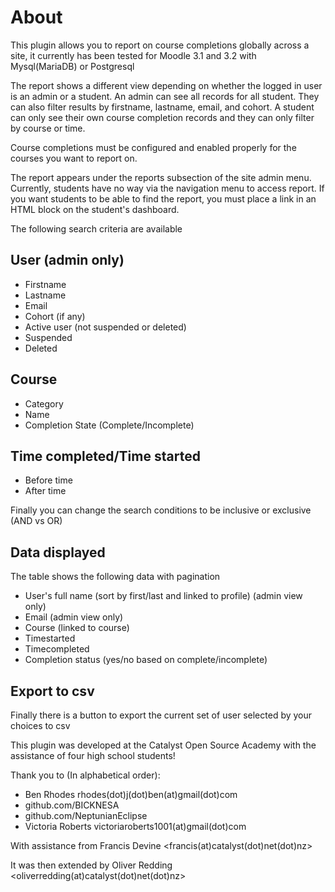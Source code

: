 # About
This plugin allows you to report on course completions globally across a site, it currently has been tested for Moodle 3.1 and 3.2 with Mysql(MariaDB) or Postgresql

The report shows a different view depending on whether the logged in user is an admin or a student. An admin can see all records for all student. They can also filter results by firstname, lastname, email, and cohort. A student can only see their own course completion records and they can only filter by course or time.

Course completions must be configured and enabled properly for the courses you want to report on.

The report appears under the reports subsection of the site admin menu. Currently, students have no way via the navigation menu to access report. If you want students to be able to find the report, you must place a link in an HTML block on the student's dashboard.

The following search criteria are available

## User (admin only)
* Firstname
* Lastname
* Email
* Cohort (if any)
* Active user (not suspended or deleted)
* Suspended
* Deleted

## Course
* Category
* Name
* Completion State (Complete/Incomplete)

## Time completed/Time started
* Before time
* After time

Finally you can change the search conditions to be inclusive or exclusive (AND vs OR)


## Data displayed
The table shows the following data with pagination

* User's full name (sort by first/last and linked to profile) (admin view only)
* Email (admin view only)
* Course (linked to course)
* Timestarted
* Timecompleted
* Completion status (yes/no based on complete/incomplete)

## Export to csv
Finally there is a button to export the current set of user selected by your choices to csv


This plugin was developed at the Catalyst Open Source Academy with the assistance of four high school students!

Thank you to (In alphabetical order):

* Ben Rhodes rhodes(dot)j(dot)ben(at)gmail(dot)com
* github.com/BICKNESA
* github.com/NeptunianEclipse
* Victoria Roberts victoriaroberts1001(at)gmail(dot)com

With assistance from
Francis Devine <francis(at)catalyst(dot)net(dot)nz>

It was then extended by Oliver Redding <oliverredding(at)catalyst(dot)net(dot)nz>
